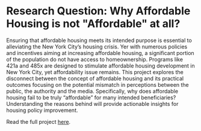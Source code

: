 # Research Question: Why Affordable Housing is not "Affordable" at all?
Ensuring that affordable housing meets its intended purpose is essential to alleviating the New York City’s housing crisis. Yer with numerous policies and incentives aiming at increasing affordable housing, a significant portion of the population do not have access to homeownership. Programs like 421a and 485x are designed to stimulate affordable housing development in New York City, yet affordability issue remains.  This project explores the disconnect between the concept of affordable housing and its practical outcomes focusing on the potential mismatch in perceptions between the public, the authority and the media. Specifically, why does affordable housing fail to be truly “affordable” for many intended beneficiaries? Understanding the reasons behind will provide actionable insights for housing policy improvement.


Read the full project [here](https://github.com/fantofan/Fanto-s-Final-Project/blob/main/Final_Project_Code.ipynb).
